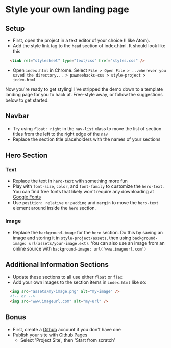 # Style your own landing page

## Setup
- First, open the project in a text editor of your choice (I like Atom).
- Add the style link tag to the `head` section of index.html.
It should look like this
```html
  <link rel="stylesheet" type="text/css" href="styles.css" />
```
- Open `index.html` in Chrome. Select `File > Open File > ...wherever you saved the directory... > pawneehacks-css > style-project > index.html`

Now you're ready to get styling! I've stripped the demo down to a template landing page for you to hack at. Free-style away, or follow the suggestions below to get started:

## Navbar   
  - Try using `float: right` in the `nav-list` class to move the list
of section titles from the left to the right edge of the `nav`
  - Replace the section title placeholders with the names of your sections

## Hero Section
### Text
  - Replace the text in `hero-text` with something more fun
  - Play with `font-size`, `color`, and `font-family` to
customize the `hero-text`. You can find free fonts that likely won't
require any downloading at [Google Fonts](https://fonts.google.com/)
  - Use `position: relative` or `padding` and `margin` to move the
`hero-text` element around inside the `hero` section.
### Image
  - Replace the `background-image` for the `hero` section. Do this
by saving an image and storing it in `style-project/assets`, then
using `background-image: url(assets/your-image.ext)`. You can also
use an image from an online source with
`background-image: url('www.imageurl.com')`

## Additional Information Sections
  - Update these sections to all use either `float` or `flex`
  - Add your own images to the section items in `index.html` like so:
```html
  <img src="assets/my-image.png" alt="my-image" />
  <!-- or -->
  <img src="www.imageurl.com" alt="my-url" />
```

## Bonus
- First, create a [Github](github.com) account if you don't have one
- Publish your site with [Github Pages](https://pages.github.com/)
  - Select 'Project Site', then 'Start from scratch'
